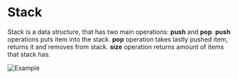 # Stack

Stack is a data structure, that has two main operations: **push** and **pop**.
**push** operations puts item into the stack.
**pop** operation takes lastly pushed item, returns it and removes from stack.
**size** operation returns amount of items that stack has.

![Example](https://upload.wikimedia.org/wikipedia/commons/b/b4/Lifo_stack.png)